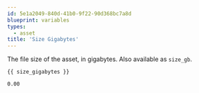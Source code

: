 ```yaml
---
id: 5e1a2049-840d-41b0-9f22-90d368bc7a8d
blueprint: variables
types:
  - asset
title: 'Size Gigabytes'
---
```

The file size of the asset, in gigabytes. Also available as `size_gb`.

```
{{ size_gigabytes }}
```

```html
0.00
```
